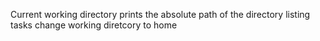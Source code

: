 Current working directory prints the absolute path of the directory
listing tasks
change working diretcory to home
